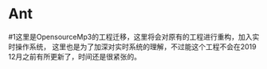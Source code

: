# Ant
#1这里是OpensourceMp3的工程迁移，这里将会对原有的工程进行重构，加入实时操作系统，
这里也是为了加深对实时系统的理解，不过能这个工程不会在2019 12月之前有所更新了，时间还是很紧张的。
